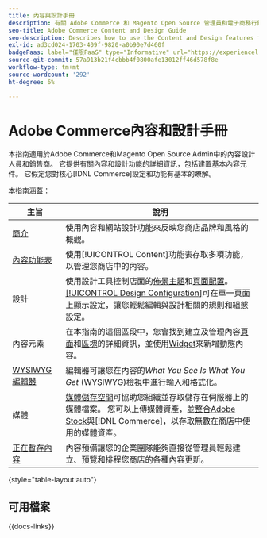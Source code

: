 ```yaml
---
title: 內容與設計手冊
description: 有關 Adobe Commerce 和 Magento Open Source 管理員和電子商務行銷人員適用的內容和設計功能的綜合資訊。
seo-title: Adobe Commerce Content and Design Guide
seo-description: Describes how to use the Content and Design features for Adobe Commerce and Magento Open Source.
exl-id: ad3cd024-1703-409f-9820-a0b90e7d460f
badgePaas: label="僅限PaaS" type="Informative" url="https://experienceleague.adobe.com/en/docs/commerce/user-guides/product-solutions" tooltip="僅適用於雲端專案(Adobe管理的PaaS基礎結構)和內部部署專案的Adobe Commerce 。"
source-git-commit: 57a913b21f4cbbb4f0800afe13012ff46d578f8e
workflow-type: tm+mt
source-wordcount: '292'
ht-degree: 6%

---
```


# Adobe Commerce內容和設計手冊

本指南適用於Adobe Commerce和Magento Open Source Admin中的內容設計人員和銷售商。 它提供有關內容和設計功能的詳細資訊，包括建置基本內容元件。 它假定您對核心[!DNL Commerce]設定和功能有基本的瞭解。

本指南涵蓋：

| 主旨 | 說明 |
| ------- | ----------- |
| [簡介](introduction.md) | 使用內容和網站設計功能來反映您商店品牌和風格的概觀。 |
| [內容功能表](content-menu.md) | 使用[!UICONTROL Content]功能表存取多項功能，以管理您商店中的內容。 |
| 設計 | 使用設計工具控制店面的[佈景主題](themes.md)和[頁面配置](page-layout.md)。 [[!UICONTROL Design Configuration]](configuration.md)可在單一頁面上顯示設定，讓您輕鬆編輯與設計相關的規則和組態設定。 |
| 內容元素 | 在本指南的這個區段中，您會找到建立及管理內容[頁面](pages.md)和[區塊](blocks.md)的詳細資訊，並使用[Widget](widgets.md)來新增動態內容。 |
| [WYSIWYG編輯器](editor.md) | 編輯器可讓您在內容的&#x200B;_What You See Is What You Get_ (WYSIWYG)檢視中進行輸入和格式化。 |
| 媒體 | [媒體儲存空間](media-storage.md)可協助您組織並存取儲存在伺服器上的媒體檔案。 您可以上傳媒體資產，並[整合Adobe Stock](adobe-stock.md)與[!DNL Commerce]，以存取無數在商店中使用的媒體資產。 |
| [正在暫存內容](content-staging.md) | 內容預備讓您的企業團隊能夠直接從管理員輕鬆建立、預覽和排程您商店的各種內容更新。 |

{style="table-layout:auto"}

## 可用檔案

{{docs-links}}
